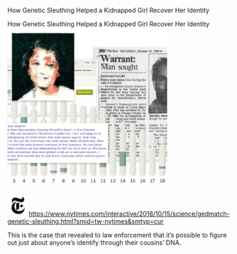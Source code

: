 How Genetic Sleuthing Helped a Kidnapped Girl Recover Her Identity

How Genetic Sleuthing Helped a Kidnapped Girl Recover Her Identity
![](../_resources/abd569e6174364ede622dc571ce67087.png)

![](../_resources/c1150ebfeac128c095f8daaa06ff4b1f.png)https://www.nytimes.com/interactive/2018/10/15/science/gedmatch-genetic-sleuthing.html?smid=tw-nytimes&smtyp=cur

This is the case that revealed to law enforcement that it’s possible to figure out just about anyone’s identify through their cousins’ DNA.